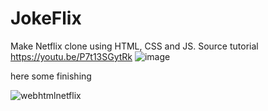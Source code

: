 # JokeFlix

Make Netflix clone using HTML, CSS and JS. Source tutorial https://youtu.be/P7t13SGytRk
![image](https://user-images.githubusercontent.com/82017653/188533770-d1d316df-e54c-4836-b7b4-0535b84413f0.png)

here some finishing 

![webhtmlnetflix](https://github.com/suryun-ni/JokeFlix/assets/82017653/7d5c9dc0-cba4-4205-9f10-d3c1640c83e5)
